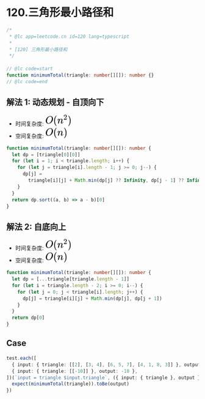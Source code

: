 # 120.三角形最小路径和

```ts
/*
 * @lc app=leetcode.cn id=120 lang=typescript
 *
 * [120] 三角形最小路径和
 */

// @lc code=start
function minimumTotal(triangle: number[][]): number {}
// @lc code=end
```

## 解法 1: 动态规划 - 自顶向下

- 时间复杂度: <!-- $O(n^2)$ --> <img style="transform: translateY(0.1em); background: white;" src="./svg/o-n-^-2.svg" alt="O(n^2)">
- 空间复杂度: <!-- $O(n)$ --> <img style="transform: translateY(0.1em); background: white;" src="./svg/o-n.svg" alt="O(n)">

```ts
function minimumTotal(triangle: number[][]): number {
  let dp = [triangle[0][0]]
  for (let i = 1; i < triangle.length; i++) {
    for (let j = triangle[i].length - 1; j >= 0; j--) {
      dp[j] =
        triangle[i][j] + Math.min(dp[j] ?? Infinity, dp[j - 1] ?? Infinity)
    }
  }
  return dp.sort((a, b) => a - b)[0]
}
```

## 解法 2: 自底向上

- 时间复杂度: <!-- $O(n^2)$ --> <img style="transform: translateY(0.1em); background: white;" src="./svg/o-n-^-2.svg" alt="O(n^2)">
- 空间复杂度: <!-- $O(n)$ --> <img style="transform: translateY(0.1em); background: white;" src="./svg/o-n.svg" alt="O(n)">

```ts
function minimumTotal(triangle: number[][]): number {
  let dp = [...triangle[triangle.length - 1]]
  for (let i = triangle.length - 2; i >= 0; i--) {
    for (let j = 0; j < triangle[i].length; j++) {
      dp[j] = triangle[i][j] + Math.min(dp[j], dp[j + 1])
    }
  }
  return dp[0]
}
```

## Case

```ts
test.each([
  { input: { triangle: [[2], [3, 4], [6, 5, 7], [4, 1, 8, 3]] }, output: 11 },
  { input: { triangle: [[-10]] }, output: -10 },
])(`input = triangle $input.triangle`, ({ input: { triangle }, output }) => {
  expect(minimumTotal(triangle)).toBe(output)
})
```
